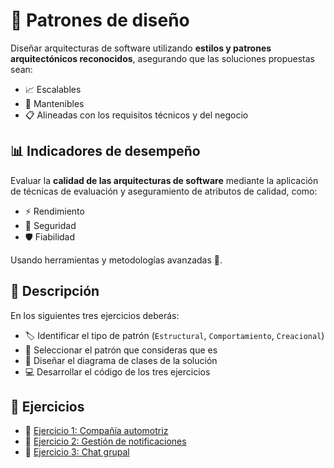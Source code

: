 # 🧩 Patrones de diseño

Diseñar arquitecturas de software utilizando **estilos y patrones arquitectónicos reconocidos**, asegurando que las soluciones propuestas sean:

- 📈 Escalables
- 🧩 Mantenibles
- 📋 Alineadas con los requisitos técnicos y del negocio

## 📊 Indicadores de desempeño

Evaluar la **calidad de las arquitecturas de software** mediante la aplicación de técnicas de evaluación y aseguramiento de atributos de calidad, como:

- ⚡ Rendimiento
- 🔐 Seguridad
- 🛡️ Fiabilidad

Usando herramientas y metodologías avanzadas 🧪.

## 📝 Descripción

En los siguientes tres ejercicios deberás:

- 🏷️ Identificar el tipo de patrón (`Estructural`, `Comportamiento`, `Creacional`)
- 🧠 Seleccionar el patrón que consideras que es
- 🧬 Diseñar el diagrama de clases de la solución
- 💻 Desarrollar el código de los tres ejercicios

## 🧪 Ejercicios

- 🚗 [Ejercicio 1: Compañía automotriz](./Docs/Ejercicio_1/README.md)
- 📣 [Ejercicio 2: Gestión de notificaciones](./Docs/Ejercicio_2/README.md)
- 💬 [Ejercicio 3: Chat grupal](./Docs/Ejercicio_3/DOCUMENTO_PROFESIONAL_MEDIATOR.html)
